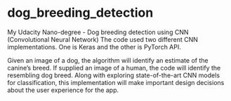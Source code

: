 # dog_breeding_detection
My Udacity Nano-degree - Dog breeding detection using CNN (Convolutional Neural Network)
The code used two different CNN implementations. One is Keras and the other is PyTorch API. 

Given an image of a dog, the algorithm will identify an estimate of the canine’s breed. If supplied an image of a human, the code will identify the resembling dog breed. Along with exploring state-of-the-art CNN models for classification, this implementation will make important design decisions about the user experience for the app. 
